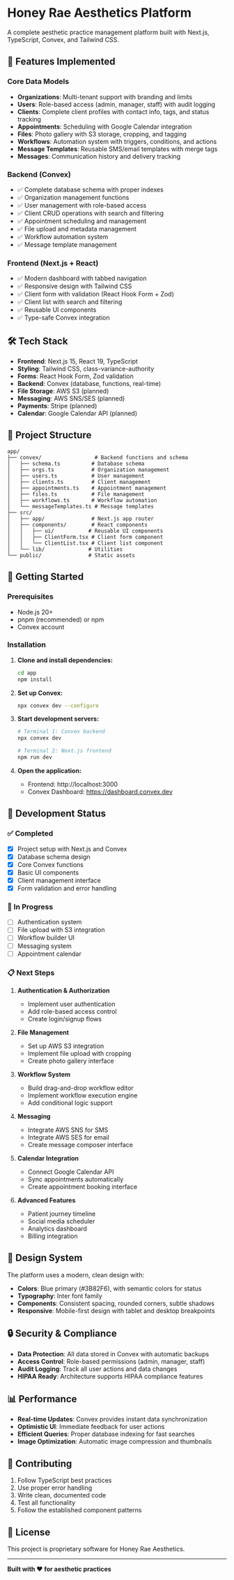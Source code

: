 # Honey Rae Aesthetics Platform

A complete aesthetic practice management platform built with Next.js, TypeScript, Convex, and Tailwind CSS.

## 🚀 Features Implemented

### Core Data Models
- **Organizations**: Multi-tenant support with branding and limits
- **Users**: Role-based access (admin, manager, staff) with audit logging
- **Clients**: Complete client profiles with contact info, tags, and status tracking
- **Appointments**: Scheduling with Google Calendar integration
- **Files**: Photo gallery with S3 storage, cropping, and tagging
- **Workflows**: Automation system with triggers, conditions, and actions
- **Message Templates**: Reusable SMS/email templates with merge tags
- **Messages**: Communication history and delivery tracking

### Backend (Convex)
- ✅ Complete database schema with proper indexes
- ✅ Organization management functions
- ✅ User management with role-based access
- ✅ Client CRUD operations with search and filtering
- ✅ Appointment scheduling and management
- ✅ File upload and metadata management
- ✅ Workflow automation system
- ✅ Message template management

### Frontend (Next.js + React)
- ✅ Modern dashboard with tabbed navigation
- ✅ Responsive design with Tailwind CSS
- ✅ Client form with validation (React Hook Form + Zod)
- ✅ Client list with search and filtering
- ✅ Reusable UI components
- ✅ Type-safe Convex integration

## 🛠 Tech Stack

- **Frontend**: Next.js 15, React 19, TypeScript
- **Styling**: Tailwind CSS, class-variance-authority
- **Forms**: React Hook Form, Zod validation
- **Backend**: Convex (database, functions, real-time)
- **File Storage**: AWS S3 (planned)
- **Messaging**: AWS SNS/SES (planned)
- **Payments**: Stripe (planned)
- **Calendar**: Google Calendar API (planned)

## 📁 Project Structure

```
app/
├── convex/                 # Backend functions and schema
│   ├── schema.ts          # Database schema
│   ├── orgs.ts            # Organization management
│   ├── users.ts           # User management
│   ├── clients.ts         # Client management
│   ├── appointments.ts    # Appointment management
│   ├── files.ts           # File management
│   ├── workflows.ts       # Workflow automation
│   └── messageTemplates.ts # Message templates
├── src/
│   ├── app/               # Next.js app router
│   ├── components/        # React components
│   │   ├── ui/           # Reusable UI components
│   │   ├── ClientForm.tsx # Client form component
│   │   └── ClientList.tsx # Client list component
│   └── lib/              # Utilities
└── public/               # Static assets
```

## 🚀 Getting Started

### Prerequisites
- Node.js 20+
- pnpm (recommended) or npm
- Convex account

### Installation

1. **Clone and install dependencies:**
   ```bash
   cd app
   npm install
   ```

2. **Set up Convex:**
   ```bash
   npx convex dev --configure
   ```

3. **Start development servers:**
   ```bash
   # Terminal 1: Convex backend
   npx convex dev
   
   # Terminal 2: Next.js frontend
   npm run dev
   ```

4. **Open the application:**
   - Frontend: http://localhost:3000
   - Convex Dashboard: https://dashboard.convex.dev

## 🔧 Development Status

### ✅ Completed
- [x] Project setup with Next.js and Convex
- [x] Database schema design
- [x] Core Convex functions
- [x] Basic UI components
- [x] Client management interface
- [x] Form validation and error handling

### 🚧 In Progress
- [ ] Authentication system
- [ ] File upload with S3 integration
- [ ] Workflow builder UI
- [ ] Messaging system
- [ ] Appointment calendar

### 📋 Next Steps
1. **Authentication & Authorization**
   - Implement user authentication
   - Add role-based access control
   - Create login/signup flows

2. **File Management**
   - Set up AWS S3 integration
   - Implement file upload with cropping
   - Create photo gallery interface

3. **Workflow System**
   - Build drag-and-drop workflow editor
   - Implement workflow execution engine
   - Add conditional logic support

4. **Messaging**
   - Integrate AWS SNS for SMS
   - Integrate AWS SES for email
   - Create message composer interface

5. **Calendar Integration**
   - Connect Google Calendar API
   - Sync appointments automatically
   - Create appointment booking interface

6. **Advanced Features**
   - Patient journey timeline
   - Social media scheduler
   - Analytics dashboard
   - Billing integration

## 🎨 Design System

The platform uses a modern, clean design with:
- **Colors**: Blue primary (#3B82F6), with semantic colors for status
- **Typography**: Inter font family
- **Components**: Consistent spacing, rounded corners, subtle shadows
- **Responsive**: Mobile-first design with tablet and desktop breakpoints

## 🔒 Security & Compliance

- **Data Protection**: All data stored in Convex with automatic backups
- **Access Control**: Role-based permissions (admin, manager, staff)
- **Audit Logging**: Track all user actions and data changes
- **HIPAA Ready**: Architecture supports HIPAA compliance features

## 📊 Performance

- **Real-time Updates**: Convex provides instant data synchronization
- **Optimistic UI**: Immediate feedback for user actions
- **Efficient Queries**: Proper database indexing for fast searches
- **Image Optimization**: Automatic image compression and thumbnails

## 🤝 Contributing

1. Follow TypeScript best practices
2. Use proper error handling
3. Write clean, documented code
4. Test all functionality
5. Follow the established component patterns

## 📝 License

This project is proprietary software for Honey Rae Aesthetics.

---

**Built with ❤️ for aesthetic practices**
